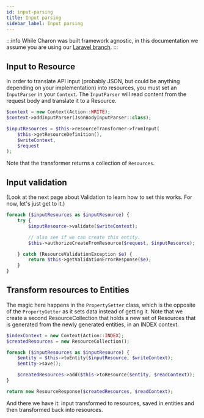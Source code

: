 ```yaml
---
id: input-parsing
title: Input parsing
sidebar_label: Input parsing
---
```


:::info
While Charon was built framework agnostic, in this documentation we assume you are
using our [Laravel branch](https://github.com/catlabinteractive/charon-laravel).
:::

## Input to Resource
In order to translate API input (probably JSON, but could be anything depending on your implementation) into resources,
you must set an `InputParser` in your `Context`. The `InputParser` will read content from the request body and translate
it to a Resource.

```php
$context = new Context(Action::WRITE);
$context->addInputParser(JsonBodyInputParser::class);

$inputResources = $this->resourceTransformer->fromInput(
    $this->getResourceDefinition(),
    $writeContext,
    $request
);
```

Note that the transformer returns a collection of `Resources`.

## Input validation
(Look at the next page about Validation to learn how to set this works. For now, let's just get to it.)

```php
foreach ($inputResources as $inputResource) {
    try {
        $inputResource->validate($writeContext);

        // also see if we can create this entity.
        $this->authorizeCreateFromResource($request, $inputResource);

    } catch (ResourceValidationException $e) {
        return $this->getValidationErrorResponse($e);
    }
}
```

## Transform resources to Entities
The magic here happens in the `PropertySetter` class, which is the opposite of the `PropertyGetter` as it sets data
instead of getting it. Note that we create a second ResourceCollection that holds a new set of Resources that is generated
from the newly generated entities, in an INDEX context.

```php
$indexContext = new Context(Action::INDEX);
$createdResources = new ResourceCollection();

foreach ($inputResources as $inputResource) {
    $entity = $this->toEntity($inputResource, $writeContext);
    $entity->save();

    $createdResources->add($this->toResource($entity, $readContext));
}

return new ResourceResponse($createdResources, $readContext);
```

And there we have it: input transformed to resources, saved in entities and then transformed back into resources.
